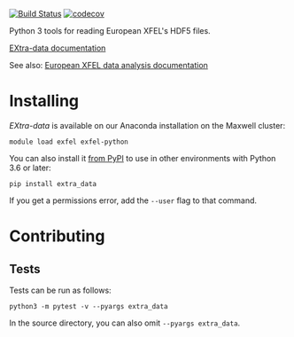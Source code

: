 [![Build Status](https://github.com/European-XFEL/EXtra-data/workflows/Tests/badge.svg)](https://github.com/European-XFEL/EXtra-data/actions?query=workflow%3ATests)
[![codecov](https://codecov.io/gh/European-XFEL/EXtra-data/branch/master/graph/badge.svg)](https://codecov.io/gh/European-XFEL/EXtra-data)

Python 3 tools for reading European XFEL's HDF5 files.

[EXtra-data documentation](https://extra-data.readthedocs.io/en/latest/)

See also: [European XFEL data analysis documentation](https://rtd.xfel.eu/docs/data-analysis-user-documentation/en/latest/index.html)

Installing
==========

*EXtra-data* is available on our Anaconda installation on the Maxwell cluster:

    module load exfel exfel-python

You can also install it [from PyPI](https://pypi.org/project/extra-data/)
to use in other environments with Python 3.6 or later:

    pip install extra_data

If you get a permissions error, add the `--user` flag to that command.


Contributing
===========

Tests
-----

Tests can be run as follows:

    python3 -m pytest -v --pyargs extra_data

In the source directory, you can also omit `--pyargs extra_data`.
